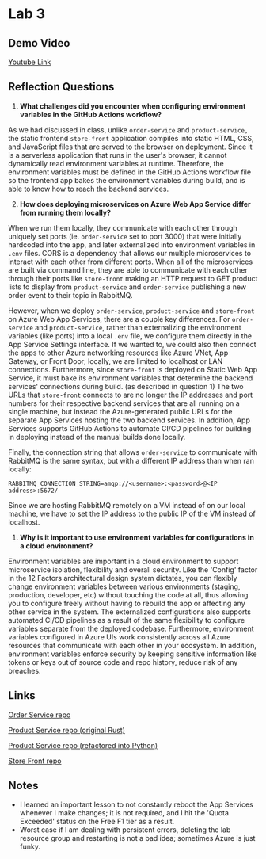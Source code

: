 # Lab 3

## Demo Video

[Youtube Link](https://youtu.be/LekPwWe7yhk)

## Reflection Questions

1. **What challenges did you encounter when configuring environment variables in the GitHub Actions workflow?**

As we had discussed in class, unlike `order-service` and `product-service,` the static frontend `store-front` application compiles into static HTML, CSS, and JavaScript files that are served to the browser on deployment. Since it is a serverless application that runs in the user's browser, it cannot dynamically read environment variables at runtime. Therefore, the environment variables must be defined in the GitHub Actions workflow file so the frontend app bakes the environment variables during build, and is able to know how to reach the backend services.

2. **How does deploying microservices on Azure Web App Service differ from running them locally?**

When we run them locally, they communicate with each other through uniquely set ports (ie. `order-service` set to port 3000) that were initially hardcoded into the app, and later externalized into environment variables in `.env` files. CORS is a dependency that allows our multiple microservices to interact with each other from different ports. When all of the microservices are built via command line, they are able to communicate with each other through their ports like `store-front` making an HTTP request to GET product lists to display from `product-service` and `order-service` publishing a new order event to their topic in RabbitMQ.

However, when we deploy `order-service`, `product-service` and `store-front` on Azure Web App Services, there are a couple key differences. For `order-service` and `product-service`, rather than externalizing the environment variables (like ports) into a local `.env` file, we configure them directly in the App Service Settings interface. If we wanted to, we could also then connect the apps to other Azure networking resources like Azure VNet, App Gateway, or Front Door; locally, we are limited to localhost or LAN connections. Furthermore, since `store-front` is deployed on Static Web App Service, it must bake its environment variables that determine the backend services' connections during build. (as described in question 1) The two URLs that `store-front` connects to are no longer the IP addresses and port numbers for their respective backend services that are all running on a single machine, but instead the Azure-generated public URLs for the separate App Services hosting the two backend services. In addition, App Services supports GitHub Actions to automate CI/CD pipelines for building in deploying instead of the manual builds done locally.

Finally, the connection string that allows `order-service` to communicate with RabbitMQ is the same syntax, but with a different IP address than when ran locally:

`RABBITMQ_CONNECTION_STRING=amqp://<username>:<password>@<IP address>:5672/`

Since we are hosting RabbitMQ remotely on a VM instead of on our local machine, we have to set the IP address to the public IP of the VM instead of localhost.

1. **Why is it important to use environment variables for configurations in a cloud environment?**

Environment variables are important in a cloud environment to support microservice isolation, flexibility and overall security. Like the 'Config' factor in the 12 Factors architectural design system dictates, you can flexibly change environment variables between various environments (staging, production, developer, etc) without touching the code at all, thus allowing you to configure freely without having to rebuild the app or affecting any other service in the system. The externalized configurations also supports automated CI/CD pipelines as a result of the same flexibility to configure variables separate from the deployed codebase. Furthermore, environment variables configured in Azure UIs work consistently across all Azure resources that communicate with each other in your ecosystem. In addition, environment variables enforce security by keeping sensitive information like tokens or keys out of source code and repo history, reduce risk of any breaches.

## Links

[Order Service repo](https://github.com/AliceYangAC/order-service)

[Product Service repo (original Rust)](https://github.com/AliceYangAC/product-service)

[Product Service repo (refactored into Python)](https://github.com/AliceYangAC/product-service-python-refactored)

[Store Front repo](https://github.com/AliceYangAC/store-front)

## Notes

- I learned an important lesson to not constantly reboot the App Services whenever I make changes; it is not required, and I hit the 'Quota Exceeded' status on the Free F1 tier as a result.
- Worst case if I am dealing with persistent errors, deleting the lab resource group and restarting is not a bad idea; sometimes Azure is just funky.

